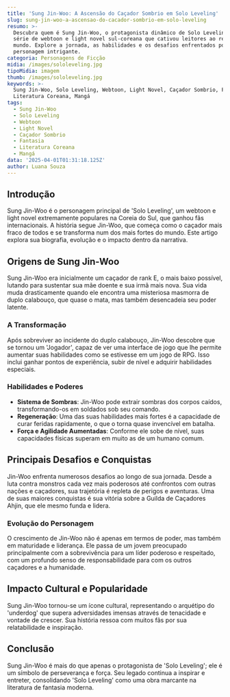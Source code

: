 ```yaml
---
title: 'Sung Jin-Woo: A Ascensão do Caçador Sombrio em Solo Leveling'
slug: sung-jin-woo-a-ascensao-do-cacador-sombrio-em-solo-leveling
resumo: >-
  Descubra quem é Sung Jin-Woo, o protagonista dinâmico de Solo Leveling, uma
  série de webtoon e light novel sul-coreana que cativou leitores ao redor do
  mundo. Explore a jornada, as habilidades e os desafios enfrentados por este
  personagem intrigante.
categoria: Personagens de Ficção
midia: /images/sololeveling.jpg
tipoMidia: imagem
thumb: /images/sololeveling.jpg
keywords: >-
  Sung Jin-Woo, Solo Leveling, Webtoon, Light Novel, Caçador Sombrio, Fantasia,
  Literatura Coreana, Mangá
tags:
  - Sung Jin-Woo
  - Solo Leveling
  - Webtoon
  - Light Novel
  - Caçador Sombrio
  - Fantasia
  - Literatura Coreana
  - Mangá
data: '2025-04-01T01:31:18.125Z'
author: Luana Souza
---
```


## Introdução
Sung Jin-Woo é o personagem principal de 'Solo Leveling', um webtoon e light novel extremamente populares na Coreia do Sul, que ganhou fãs internacionais. A história segue Jin-Woo, que começa como o caçador mais fraco de todos e se transforma num dos mais fortes do mundo. Este artigo explora sua biografia, evolução e o impacto dentro da narrativa.

## Origens de Sung Jin-Woo
Sung Jin-Woo era inicialmente um caçador de rank E, o mais baixo possível, lutando para sustentar sua mãe doente e sua irmã mais nova. Sua vida muda drasticamente quando ele encontra uma misteriosa masmorra de duplo calabouço, que quase o mata, mas também desencadeia seu poder latente.

### A Transformação
Após sobreviver ao incidente do duplo calabouço, Jin-Woo descobre que se tornou um 'Jogador', capaz de ver uma interface de jogo que lhe permite aumentar suas habilidades como se estivesse em um jogo de RPG. Isso inclui ganhar pontos de experiência, subir de nível e adquirir habilidades especiais.

### Habilidades e Poderes
- **Sistema de Sombras**: Jin-Woo pode extrair sombras dos corpos caídos, transformando-os em soldados sob seu comando.
- **Regeneração**: Uma das suas habilidades mais fortes é a capacidade de curar feridas rapidamente, o que o torna quase invencível em batalha.
- **Força e Agilidade Aumentadas**: Conforme ele sobe de nível, suas capacidades físicas superam em muito as de um humano comum.

## Principais Desafios e Conquistas
Jin-Woo enfrenta numerosos desafios ao longo de sua jornada. Desde a luta contra monstros cada vez mais poderosos até confrontos com outras nações e caçadores, sua trajetória é repleta de perigos e aventuras. Uma de suas maiores conquistas é sua vitória sobre a Guilda de Caçadores Ahjin, que ele mesmo funda e lidera.

### Evolução do Personagem
O crescimento de Jin-Woo não é apenas em termos de poder, mas também em maturidade e liderança. Ele passa de um jovem preocupado principalmente com a sobrevivência para um líder poderoso e respeitado, com um profundo senso de responsabilidade para com os outros caçadores e a humanidade.

## Impacto Cultural e Popularidade
Sung Jin-Woo tornou-se um ícone cultural, representando o arquétipo do 'underdog' que supera adversidades imensas através de tenacidade e vontade de crescer. Sua história ressoa com muitos fãs por sua relatabilidade e inspiração.

## Conclusão
Sung Jin-Woo é mais do que apenas o protagonista de 'Solo Leveling'; ele é um símbolo de perseverança e força. Seu legado continua a inspirar e entreter, consolidando 'Solo Leveling' como uma obra marcante na literatura de fantasia moderna.

